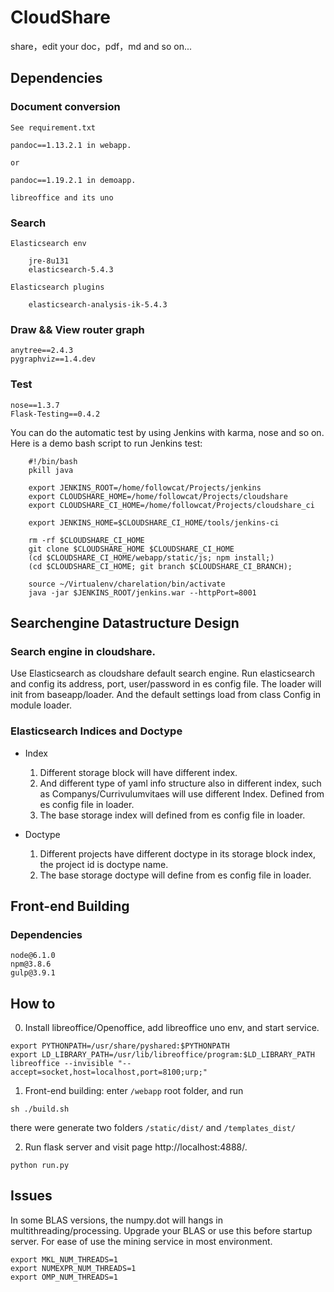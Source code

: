 # CloudShare
share，edit your doc，pdf，md and so on...

## Dependencies

### Document conversion

    See requirement.txt

    pandoc==1.13.2.1 in webapp.

    or

    pandoc==1.19.2.1 in demoapp.

    libreoffice and its uno

### Search

    Elasticsearch env

        jre-8u131
        elasticsearch-5.4.3

    Elasticsearch plugins

        elasticsearch-analysis-ik-5.4.3

### Draw && View router graph

    anytree==2.4.3
    pygraphviz==1.4.dev

### Test

    nose==1.3.7
    Flask-Testing==0.4.2

You can do the automatic test by using Jenkins with karma, nose and so on.
Here is a demo bash script to run Jenkins test:

```
    #!/bin/bash
    pkill java

    export JENKINS_ROOT=/home/followcat/Projects/jenkins
    export CLOUDSHARE_HOME=/home/followcat/Projects/cloudshare
    export CLOUDSHARE_CI_HOME=/home/followcat/Projects/cloudshare_ci

    export JENKINS_HOME=$CLOUDSHARE_CI_HOME/tools/jenkins-ci

    rm -rf $CLOUDSHARE_CI_HOME
    git clone $CLOUDSHARE_HOME $CLOUDSHARE_CI_HOME
    (cd $CLOUDSHARE_CI_HOME/webapp/static/js; npm install;)
    (cd $CLOUDSHARE_CI_HOME; git branch $CLOUDSHARE_CI_BRANCH);

    source ~/Virtualenv/charelation/bin/activate
    java -jar $JENKINS_ROOT/jenkins.war --httpPort=8001
```

## Searchengine Datastructure Design

### Search engine in cloudshare.

Use Elasticsearch as cloudshare default search engine.
Run elasticsearch and config its address, port, user/password in es config file.
The loader will init from baseapp/loader. And the default settings load from
class Config in module loader.

### Elasticsearch Indices and Doctype

- Index

    1) Different storage block will have different index.
    2) And different type of yaml info structure also in different index,
       such as Companys/Currivulumvitaes will use different Index.
       Defined from es config file in loader.
    3) The base storage index will defined from es config file in loader.

- Doctype

    1) Different projects have different doctype in its storage block index,
       the project id is doctype name.
    2) The base storage doctype will define from es config file in loader.

## Front-end Building

### Dependencies

    node@6.1.0
    npm@3.8.6
    gulp@3.9.1

## How to

0) Install libreoffice/Openoffice, add libreoffice uno env, and start service.

```
export PYTHONPATH=/usr/share/pyshared:$PYTHONPATH
export LD_LIBRARY_PATH=/usr/lib/libreoffice/program:$LD_LIBRARY_PATH
libreoffice --invisible "--accept=socket,host=localhost,port=8100;urp;"
```

1) Front-end building: enter ```/webapp``` root folder, and run
```
sh ./build.sh
```
there were generate two folders ```/static/dist/``` and ```/templates_dist/```

2) Run flask server and visit page http://localhost:4888/.

```
python run.py
```

## Issues

In some BLAS versions, the numpy.dot will hangs in multithreading/processing.
Upgrade your BLAS or use this before startup server.
For ease of use the mining service in most environment.

```
export MKL_NUM_THREADS=1
export NUMEXPR_NUM_THREADS=1
export OMP_NUM_THREADS=1
```
